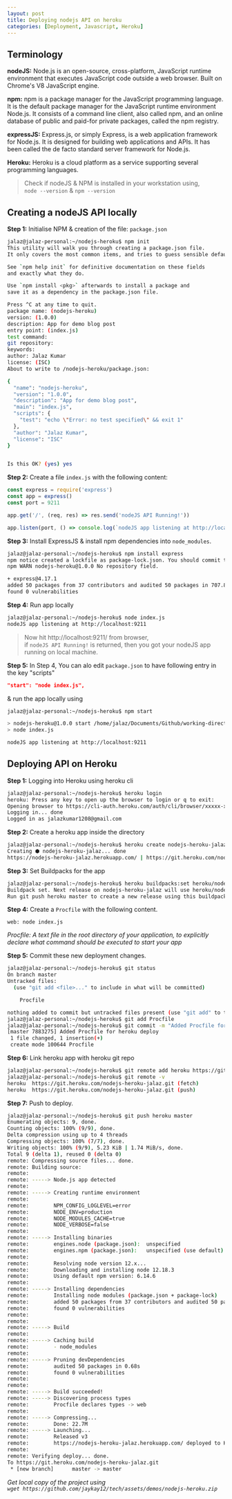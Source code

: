 ```yaml
---
layout: post
title: Deploying nodejs API on heroku
categories: [Deployment, Javascript, Heroku]
---
```


## Terminology

**nodeJS:** Node.js is an open-source, cross-platform, JavaScript runtime environment that executes JavaScript code outside a web browser. Built on Chrome's V8 JavaScript engine.

**npm:** npm is a package manager for the JavaScript programming language. It is the default package manager for the JavaScript runtime environment Node.js. It consists of a command line client, also called npm, and an online database of public and paid-for private packages, called the npm registry.

**expressJS:** Express.js, or simply Express, is a web application framework for Node.js. It is designed for building web applications and APIs. It has been called the de facto standard server framework for Node.js.

**Heroku:** Heroku is a cloud platform as a service supporting several programming languages.

> Check if nodeJS & NPM is installed in your workstation using,   
> `node --version` & `npm --version`

## Creating a nodeJS API locally

**Step 1:** Initialise NPM & creation of the file: `package.json`

```bash
jalaz@jalaz-personal:~/nodejs-heroku$ npm init
This utility will walk you through creating a package.json file.
It only covers the most common items, and tries to guess sensible defaults.

See `npm help init` for definitive documentation on these fields
and exactly what they do.

Use `npm install <pkg>` afterwards to install a package and
save it as a dependency in the package.json file.

Press ^C at any time to quit.
package name: (nodejs-heroku)
version: (1.0.0)
description: App for demo blog post
entry point: (index.js)
test command:
git repository:
keywords:
author: Jalaz Kumar
license: (ISC)
About to write to /nodejs-heroku/package.json:

{
  "name": "nodejs-heroku",
  "version": "1.0.0",
  "description": "App for demo blog post",
  "main": "index.js",
  "scripts": {
    "test": "echo \"Error: no test specified\" && exit 1"
  },
  "author": "Jalaz Kumar",
  "license": "ISC"
}


Is this OK? (yes) yes
```

**Step 2:** Create a file `index.js` with the following content:

```javascript
const express = require('express')
const app = express()
const port = 9211

app.get('/', (req, res) => res.send('nodeJS API Running!'))

app.listen(port, () => console.log(`nodeJS app listening at http://localhost:${port}`))
```

**Step 3:** Install ExpressJS & install npm dependencies into `node_modules`.

```bash
jalaz@jalaz-personal:~/nodejs-heroku$ npm install express
npm notice created a lockfile as package-lock.json. You should commit this file.
npm WARN nodejs-heroku@1.0.0 No repository field.

+ express@4.17.1
added 50 packages from 37 contributors and audited 50 packages in 707.86s
found 0 vulnerabilities
```

**Step 4:** Run app locally
```bash
jalaz@jalaz-personal:~/nodejs-heroku$ node index.js
nodeJS app listening at http://localhost:9211
```

> Now hit http://localhost:9211/ from browser,   
if `nodeJS API Running!` is returned, then you got your nodeJS app running on local machine.

**Step 5:** In Step 4, You can alo edit `package.json` to have following entry in the key "scripts"
```json
"start": "node index.js",
```

& run the app locally using
```bash
jalaz@jalaz-personal:~/nodejs-heroku$ npm start

> nodejs-heroku@1.0.0 start /home/jalaz/Documents/Github/working-directory/nodejs-heroku
> node index.js

nodeJS app listening at http://localhost:9211
```

## Deploying API on Heroku

**Step 1:** Logging into Heroku using heroku cli
```bash
jalaz@jalaz-personal:~/nodejs-heroku$ heroku login
heroku: Press any key to open up the browser to login or q to exit:
Opening browser to https://cli-auth.heroku.com/auth/cli/browser/xxxxx-xxx-xxxxxxx-xxx-xxxxx
Logging in... done
Logged in as jalazkumar1208@gmail.com
```

**Step 2:** Create a heroku app inside the directory
```bash
jalaz@jalaz-personal:~/nodejs-heroku$ heroku create nodejs-heroku-jalaz
Creating ⬢ nodejs-heroku-jalaz... done
https://nodejs-heroku-jalaz.herokuapp.com/ | https://git.heroku.com/nodejs-heroku-jalaz.git
```

**Step 3:** Set Buildpacks for the app
```bash
jalaz@jalaz-personal:~/nodejs-heroku$ heroku buildpacks:set heroku/nodejs --app nodejs-heroku-jalaz
Buildpack set. Next release on nodejs-heroku-jalaz will use heroku/nodejs.
Run git push heroku master to create a new release using this buildpack.
```

**Step 4:** Create a `Procfile` with the following content.
```text
web: node index.js
```

_Procfile: A text file in the root directory of your application, to explicitly declare what command should be executed to start your app_

**Step 5:** Commit these new deployment changes.
```bash
jalaz@jalaz-personal:~/nodejs-heroku$ git status
On branch master
Untracked files:
  (use "git add <file>..." to include in what will be committed)

	Procfile

nothing added to commit but untracked files present (use "git add" to track)
jalaz@jalaz-personal:~/nodejs-heroku$ git add Procfile
jalaz@jalaz-personal:~/nodejs-heroku$ git commit -m "Added Procfile for heroku deploy"
[master 7883275] Added Procfile for heroku deploy
 1 file changed, 1 insertion(+)
 create mode 100644 Procfile
```

**Step 6:** Link heroku app with heroku git repo
```bash
jalaz@jalaz-personal:~/nodejs-heroku$ git remote add heroku https://git.heroku.com/nodejs-heroku-jalaz.git
jalaz@jalaz-personal:~/nodejs-heroku$ git remote -v
heroku	https://git.heroku.com/nodejs-heroku-jalaz.git (fetch)
heroku	https://git.heroku.com/nodejs-heroku-jalaz.git (push)
```

**Step 7:** Push to deploy.
```bash
jalaz@jalaz-personal:~/nodejs-heroku$ git push heroku master
Enumerating objects: 9, done.
Counting objects: 100% (9/9), done.
Delta compression using up to 4 threads
Compressing objects: 100% (7/7), done.
Writing objects: 100% (9/9), 5.23 KiB | 1.74 MiB/s, done.
Total 9 (delta 1), reused 0 (delta 0)
remote: Compressing source files... done.
remote: Building source:
remote:
remote: -----> Node.js app detected
remote:        
remote: -----> Creating runtime environment
remote:        
remote:        NPM_CONFIG_LOGLEVEL=error
remote:        NODE_ENV=production
remote:        NODE_MODULES_CACHE=true
remote:        NODE_VERBOSE=false
remote:        
remote: -----> Installing binaries
remote:        engines.node (package.json):  unspecified
remote:        engines.npm (package.json):   unspecified (use default)
remote:        
remote:        Resolving node version 12.x...
remote:        Downloading and installing node 12.18.3
remote:        Using default npm version: 6.14.6
remote:        
remote: -----> Installing dependencies
remote:        Installing node modules (package.json + package-lock)
remote:        added 50 packages from 37 contributors and audited 50 packages in 1.732s
remote:        found 0 vulnerabilities
remote:        
remote:        
remote: -----> Build
remote:        
remote: -----> Caching build
remote:        - node_modules
remote:        
remote: -----> Pruning devDependencies
remote:        audited 50 packages in 0.68s
remote:        found 0 vulnerabilities
remote:        
remote:        
remote: -----> Build succeeded!
remote: -----> Discovering process types
remote:        Procfile declares types -> web
remote:
remote: -----> Compressing...
remote:        Done: 22.7M
remote: -----> Launching...
remote:        Released v3
remote:        https://nodejs-heroku-jalaz.herokuapp.com/ deployed to Heroku
remote:
remote: Verifying deploy... done.
To https://git.heroku.com/nodejs-heroku-jalaz.git
 * [new branch]      master -> master
```

_Get local copy of the project using    
`wget https://github.com/jaykay12/tech/assets/demos/nodejs-heroku.zip`_

